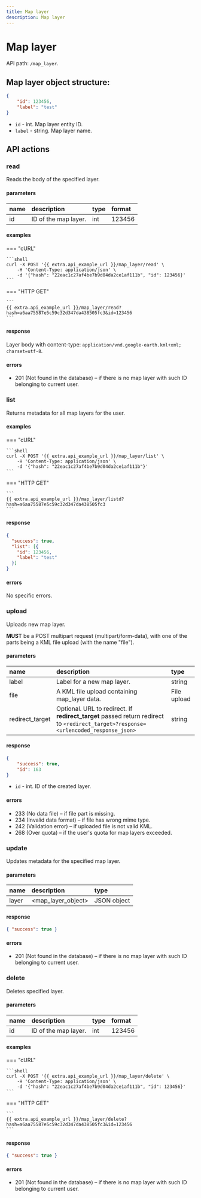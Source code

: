 ```yaml
---
title: Map layer
description: Map layer
---
```


# Map layer

API path: `/map_layer`.

## Map layer object structure:

```json
{
    "id": 123456,
    "label": "test"
}
```

* `id` - int. Map layer entity ID.
* `label` - string. Map layer name.

## API actions

### read

Reads the body of the specified layer.

#### parameters

| name | description | type | format |
| :------ | :------ | :----- | :----- |
| id | ID of the map layer. | int | 123456 |

#### examples

=== "cURL"

    ```shell
    curl -X POST '{{ extra.api_example_url }}/map_layer/read' \
        -H 'Content-Type: application/json' \ 
        -d '{"hash": "22eac1c27af4be7b9d04da2ce1af111b", "id": 123456}'
    ```

=== "HTTP GET"

    ```
    {{ extra.api_example_url }}/map_layer/read?hash=a6aa75587e5c59c32d347da438505fc3&id=123456
    ```


#### response

Layer body with content-type: `application/vnd.google-earth.kml+xml; charset=utf-8`.

#### errors

* 201 (Not found in the database) – if there is no map layer with such ID belonging to current user.

### list

Returns metadata for all map layers for the user.

#### examples

=== "cURL"

    ```shell
    curl -X POST '{{ extra.api_example_url }}/map_layer/list' \
        -H 'Content-Type: application/json' \ 
        -d '{"hash": "22eac1c27af4be7b9d04da2ce1af111b"}'
    ```

=== "HTTP GET"

    ```
    {{ extra.api_example_url }}/map_layer/listd?hash=a6aa75587e5c59c32d347da438505fc3
    ```

#### response

```json
{
  "success": true,
  "list": [{
    "id": 123456,
    "label": "test"
  }]
}
```

#### errors

No specific errors.

### upload

Uploads new map layer.

**MUST** be a POST multipart request (multipart/form-data), with one of the parts being a KML file upload 
(with the name "file").

#### parameters

| name | description | type |
| :------ | :------ | :----- |
| label | Label for a new map layer. | string |
| file | A KML file upload containing map_layer data. | File upload |
| redirect_target | Optional. URL to redirect. If **redirect_target** passed return redirect to `<redirect_target>?response=<urlencoded_response_json>` | string |

#### response

```json
{
    "success": true,
    "id": 163
}
```

* `id` - int. ID of the created layer.

#### errors

* 233 (No data file) – if file part is missing.
* 234 (Invalid data format) – if file has wrong mime type.
* 242 (Validation error) – if uploaded file is not valid KML.
* 268 (Over quota) – if the user's quota for map layers exceeded.

### update

Updates metadata for the specified map layer.

#### parameters

| name | description | type |
| :------ | :------ | :----- |
| layer | <map_layer_object> | JSON object |

#### response

```json
{ "success": true }
```

#### errors

* 201 (Not found in the database) – if there is no map layer with such ID belonging to current user.

### delete

Deletes specified layer.

#### parameters

| name | description | type | format |
| :------ | :------ | :----- | :----- |
| id | ID of the map layer. | int | 123456 |

#### examples

=== "cURL"

    ```shell
    curl -X POST '{{ extra.api_example_url }}/map_layer/delete' \
        -H 'Content-Type: application/json' \ 
        -d '{"hash": "22eac1c27af4be7b9d04da2ce1af111b", "id": 123456}'
    ```

=== "HTTP GET"

    ```
    {{ extra.api_example_url }}/map_layer/delete?hash=a6aa75587e5c59c32d347da438505fc3&id=123456
    ```

#### response

```json
{ "success": true }
```

#### errors

* 201 (Not found in the database) – if there is no map layer with such ID belonging to current user.
